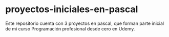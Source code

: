 # proyectos-iniciales-en-pascal

Este repositorio cuenta con 3 proyectos en pascal, que forman parte inicial de mi curso Programación profesional desde cero en Udemy. 
